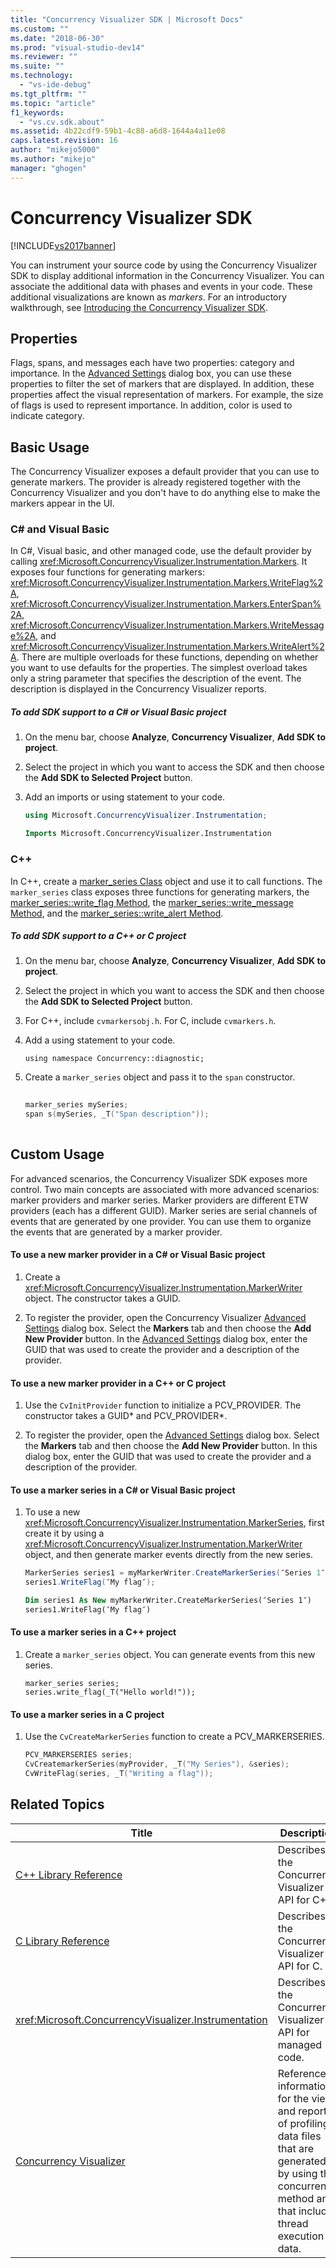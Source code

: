 ```yaml
---
title: "Concurrency Visualizer SDK | Microsoft Docs"
ms.custom: ""
ms.date: "2018-06-30"
ms.prod: "visual-studio-dev14"
ms.reviewer: ""
ms.suite: ""
ms.technology: 
  - "vs-ide-debug"
ms.tgt_pltfrm: ""
ms.topic: "article"
f1_keywords: 
  - "vs.cv.sdk.about"
ms.assetid: 4b22cdf9-59b1-4c88-a6d8-1644a4a11e08
caps.latest.revision: 16
author: "mikejo5000"
ms.author: "mikejo"
manager: "ghogen"
---
```

# Concurrency Visualizer SDK
[!INCLUDE[vs2017banner](../includes/vs2017banner.md)]

You can instrument your source code by using the Concurrency Visualizer SDK to display additional information in the Concurrency Visualizer. You can associate the additional data with phases and events in your code. These additional visualizations are known as *markers*.  For an introductory walkthrough, see [Introducing the Concurrency Visualizer SDK](http://go.microsoft.com/fwlink/?LinkId=235405).  
  
## Properties  
 Flags, spans, and messages each have two properties: category and importance. In the [Advanced Settings](../profiling/advanced-settings-dialog-box-concurrency-visualizer.md) dialog box, you can use these properties to filter the set of markers that are displayed. In addition, these properties affect the visual representation of markers. For example, the size of flags is used to represent importance. In addition, color is used to indicate category.  
  
## Basic Usage  
 The Concurrency Visualizer exposes a default provider that you can use to generate markers. The provider is already registered together with the Concurrency Visualizer and you don't have to do anything else to make the markers appear in the UI.  
  
### C# and Visual Basic  
 In C#, Visual basic, and other managed code, use the default provider by calling <xref:Microsoft.ConcurrencyVisualizer.Instrumentation.Markers>. It exposes four functions for generating markers: <xref:Microsoft.ConcurrencyVisualizer.Instrumentation.Markers.WriteFlag%2A>, <xref:Microsoft.ConcurrencyVisualizer.Instrumentation.Markers.EnterSpan%2A>, <xref:Microsoft.ConcurrencyVisualizer.Instrumentation.Markers.WriteMessage%2A>, and <xref:Microsoft.ConcurrencyVisualizer.Instrumentation.Markers.WriteAlert%2A>. There are multiple overloads for these functions, depending on whether you want to use defaults for the properties.  The simplest overload takes only a string parameter that specifies the description of the event. The description is displayed in the Concurrency Visualizer reports.  
  
##### To add SDK support to a C# or Visual Basic project  
  
1.  On the menu bar, choose **Analyze**, **Concurrency Visualizer**, **Add SDK to project**.  
  
2.  Select the project in which you want to access the SDK and then choose the **Add SDK to Selected Project** button.  
  
3.  Add an imports or using statement to your code.  
  
    ```csharp  
    using Microsoft.ConcurrencyVisualizer.Instrumentation;  
    ```  
  
    ```vb  
    Imports Microsoft.ConcurrencyVisualizer.Instrumentation  
    ```  
  
### C++  
 In C++, create a [marker_series Class](../profiling/marker-series-class.md) object and use it to call functions.  The `marker_series` class exposes three functions for generating markers, the [marker_series::write_flag Method](../profiling/marker-series-write-flag-method.md), the [marker_series::write_message Method](../profiling/marker-series-write-message-method.md), and the [marker_series::write_alert Method](../profiling/marker-series-write-alert-method.md).  
  
##### To add SDK support to a C++ or C project  
  
1.  On the menu bar, choose **Analyze**, **Concurrency Visualizer**, **Add SDK to project**.  
  
2.  Select the project in which you want to access the SDK and then choose the **Add SDK to Selected Project** button.  
  
3.  For C++, include `cvmarkersobj.h`. For C, include `cvmarkers.h`.  
  
4.  Add a using statement to your code.  
  
    ```  
    using namespace Concurrency::diagnostic;  
    ```  
  
5.  Create a `marker_series` object and pass it to the `span` constructor.  
  
    ```cpp  
  
    marker_series mySeries;  
    span s(mySeries, _T("Span description"));  
  
    ```  
  
## Custom Usage  
 For advanced scenarios, the Concurrency Visualizer SDK exposes more control.  Two main concepts are associated with more advanced scenarios: marker providers and marker series. Marker providers are different ETW providers (each has a different GUID). Marker series are serial channels of events that are generated by one provider. You can use them to organize the events that are generated by a marker provider.  
  
#### To use a new marker provider in a C# or Visual Basic project  
  
1.  Create a <xref:Microsoft.ConcurrencyVisualizer.Instrumentation.MarkerWriter> object.  The constructor takes a GUID.  
  
2.  To register the provider, open the Concurrency Visualizer [Advanced Settings](../profiling/advanced-settings-dialog-box-concurrency-visualizer.md) dialog box.  Select the **Markers** tab and then choose the **Add New Provider** button. In the [Advanced Settings](../profiling/advanced-settings-dialog-box-concurrency-visualizer.md) dialog box, enter the GUID that was used to create the provider and a description of the provider.  
  
#### To use a new marker provider in a C++ or C project  
  
1.  Use the `CvInitProvider` function to initialize a PCV_PROVIDER.  The constructor takes a GUID* and  PCV_PROVIDER\*.  
  
2.  To register the provider, open the [Advanced Settings](../profiling/advanced-settings-dialog-box-concurrency-visualizer.md) dialog box.  Select the **Markers** tab and then choose the **Add New Provider** button. In this dialog box, enter the GUID that was used to create the provider and a description of the provider.  
  
#### To use a marker series in a C# or Visual Basic project  
  
1.  To use a new <xref:Microsoft.ConcurrencyVisualizer.Instrumentation.MarkerSeries>, first create it by using a <xref:Microsoft.ConcurrencyVisualizer.Instrumentation.MarkerWriter> object, and then generate marker events directly from the new series.  
  
    ```csharp  
    MarkerSeries series1 = myMarkerWriter.CreateMarkerSeries(″Series 1″);  
    series1.WriteFlag(″My flag″);  
    ```  
  
    ```vb  
    Dim series1 As New myMarkerWriter.CreateMarkerSeries(″Series 1″)  
    series1.WriteFlag(″My flag″)  
    ```  
  
#### To use a marker series in a C++ project  
  
1.  Create a `marker_series` object.  You can generate events from this new series.  
  
    ```scr  
    marker_series series;  
    series.write_flag(_T("Hello world!"));  
    ```  
  
#### To use a marker series in a C project  
  
1.  Use the `CvCreateMarkerSeries` function to create a PCV_MARKERSERIES.  
  
    ```cpp  
    PCV_MARKERSERIES series;  
    CvCreatemarkerSeries(myProvider, _T("My Series"), &series);  
    CvWriteFlag(series, _T("Writing a flag"));  
    ```  
  
## Related Topics  
  
|Title|Description|  
|-----------|-----------------|  
|[C++ Library Reference](../profiling/cpp-library-reference.md)|Describes the Concurrency Visualizer API for C++.|  
|[C Library Reference](../profiling/c-library-reference.md)|Describes the Concurrency Visualizer API for C.|  
|<xref:Microsoft.ConcurrencyVisualizer.Instrumentation>|Describes the Concurrency Visualizer API for managed code.|  
|[Concurrency Visualizer](../profiling/concurrency-visualizer.md)|Reference information for the views and reports of profiling data files that are generated by using the concurrency method and that include thread execution data.|



